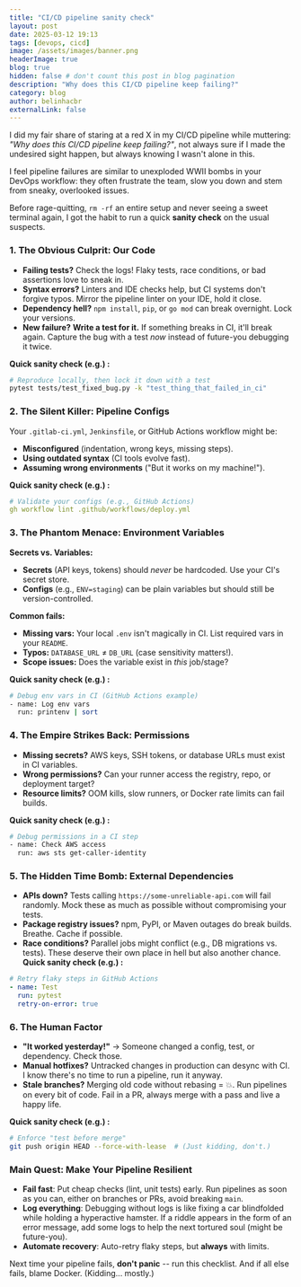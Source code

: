 ```yaml
---
title: "CI/CD pipeline sanity check"
layout: post
date: 2025-03-12 19:13
tags: [devops, cicd]
image: /assets/images/banner.png
headerImage: true
blog: true
hidden: false # don't count this post in blog pagination
description: "Why does this CI/CD pipeline keep failing?"
category: blog
author: belinhacbr
externalLink: false
---
```

I did my fair share of staring at a red X in my CI/CD pipeline while muttering: *"Why does this CI/CD pipeline keep failing?"*, not always sure if I made the undesired sight happen, but always knowing I wasn't alone in this.

I feel pipeline failures are similar to unexploded WWII bombs in your DevOps workflow: they often frustrate the team, slow you down and stem from sneaky, overlooked issues.

Before rage-quitting, `rm -rf` an entire setup and never seeing a sweet terminal again, I got the habit to run a quick **sanity check** on the usual suspects.

### 1. The Obvious Culprit: Our Code

- **Failing tests?** Check the logs! Flaky tests, race conditions, or bad assertions love to sneak in.
- **Syntax errors?** Linters and IDE checks help, but CI systems don't forgive typos. Mirror the pipeline linter on your IDE, hold it close.
- **Dependency hell?** `npm install`, `pip`, or `go mod` can break overnight. Lock your versions.
- **New failure?** **Write a test for it.** If something breaks in CI, it'll break again. Capture the bug with a test *now* instead of future-you debugging it twice.

**Quick sanity check (e.g.) :**

```bash
# Reproduce locally, then lock it down with a test
pytest tests/test_fixed_bug.py -k "test_thing_that_failed_in_ci"
```

### 2. The Silent Killer: Pipeline Configs
Your `.gitlab-ci.yml`, `Jenkinsfile`, or GitHub Actions workflow might be:

- **Misconfigured** (indentation, wrong keys, missing steps).
- **Using outdated syntax** (CI tools evolve fast).
- **Assuming wrong environments** ("But it works on my machine!").

**Quick sanity check (e.g.) :**

```yaml
# Validate your configs (e.g., GitHub Actions)
gh workflow lint .github/workflows/deploy.yml
```

### 3. The Phantom Menace: Environment Variables

**Secrets vs. Variables:**

- **Secrets** (API keys, tokens) should *never* be hardcoded. Use your CI's secret store.
- **Configs** (e.g., `ENV=staging`) can be plain variables but should still be version-controlled.

**Common fails:**

- **Missing vars:** Your local `.env` isn't magically in CI. List required vars in your `README`.
- **Typos:** `DATABASE_URL` ≠ `DB_URL` (case sensitivity matters!).
- **Scope issues:** Does the variable exist in *this* job/stage?

**Quick sanity check (e.g.) :**

```bash
# Debug env vars in CI (GitHub Actions example)
- name: Log env vars
  run: printenv | sort
```

### 4. The Empire Strikes Back: Permissions

- **Missing secrets?** AWS keys, SSH tokens, or database URLs must exist in CI variables.
- **Wrong permissions?** Can your runner access the registry, repo, or deployment target?
- **Resource limits?** OOM kills, slow runners, or Docker rate limits can fail builds.

**Quick sanity check (e.g.) :**

```bash
# Debug permissions in a CI step
- name: Check AWS access
  run: aws sts get-caller-identity
```


### 5. The Hidden Time Bomb: External Dependencies

- **APIs down?** Tests calling `https://some-unreliable-api.com` will fail randomly. Mock these as much as possible without compromising your tests.
- **Package registry issues?** npm, PyPI, or Maven outages do break builds. Breathe. Cache if possible.
- **Race conditions?** Parallel jobs might conflict (e.g., DB migrations vs. tests). These deserve their own place in hell but also another chance.
**Quick sanity check (e.g.) :**

```yaml
# Retry flaky steps in GitHub Actions
- name: Test
  run: pytest
  retry-on-error: true
```


### 6. The Human Factor

- **"It worked yesterday!"** → Someone changed a config, test, or dependency. Check those.
- **Manual hotfixes?** Untracked changes in production can desync with CI. I know there's no time to run a pipeline, run it anyway.
- **Stale branches?** Merging old code without rebasing = 💥. Run pipelines on every bit of code. Fail in a PR, always merge with a pass and live a happy life.

**Quick sanity check (e.g.) :**
```bash
# Enforce "test before merge"
git push origin HEAD --force-with-lease  # (Just kidding, don't.)
```



### Main Quest: Make Your Pipeline Resilient

- **Fail fast**: Put cheap checks (lint, unit tests) early. Run pipelines as soon as you can, either on branches or PRs, avoid breaking `main`.
- **Log everything**: Debugging without logs is like fixing a car blindfolded while holding a hyperactive hamster. If a riddle appears in the form of an error message, add some logs to help the next tortured soul (might be future-you).
- **Automate recovery**: Auto-retry flaky steps, but **always** with limits.

Next time your pipeline fails, **don't panic** -- run this checklist. And if all else fails, blame Docker. (Kidding... mostly.)
